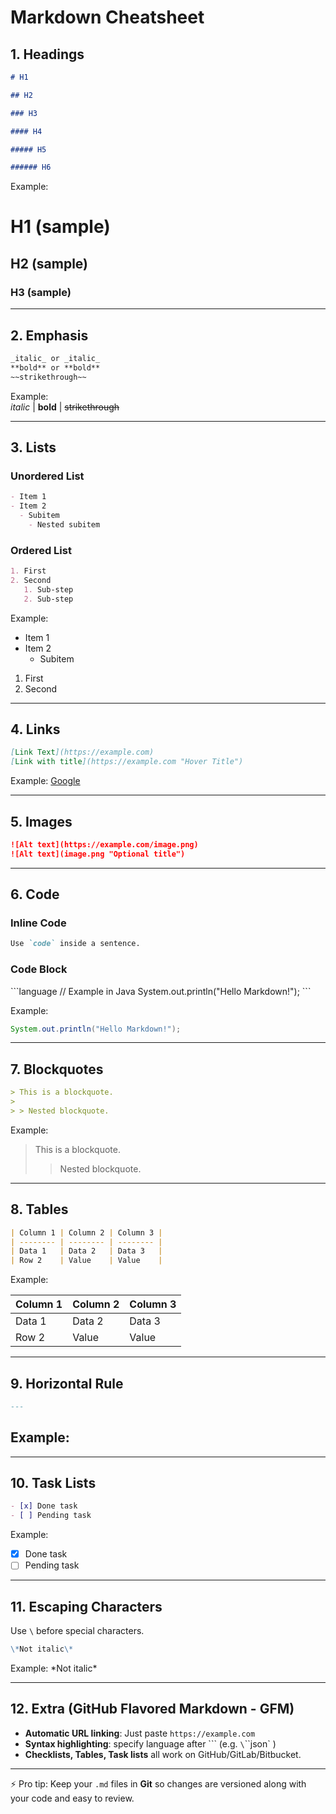# Markdown Cheatsheet

## 1. Headings

```markdown
# H1

## H2

### H3

#### H4

##### H5

###### H6
```

Example:

# H1 (sample)

## H2 (sample)

### H3 (sample)

---

## 2. Emphasis

```markdown
_italic_ or _italic_
**bold** or **bold**
~~strikethrough~~
```

Example:  
_italic_ | **bold** | ~~strikethrough~~

---

## 3. Lists

### Unordered List

```markdown
- Item 1
- Item 2
  - Subitem
    - Nested subitem
```

### Ordered List

```markdown
1. First
2. Second
   1. Sub-step
   2. Sub-step
```

Example:

- Item 1
- Item 2
  - Subitem

1. First
2. Second

---

## 4. Links

```markdown
[Link Text](https://example.com)
[Link with title](https://example.com "Hover Title")
```

Example: [Google](https://google.com)

---

## 5. Images

```markdown
![Alt text](https://example.com/image.png)
![Alt text](image.png "Optional title")
```

---

## 6. Code

### Inline Code

```markdown
Use `code` inside a sentence.
```

### Code Block

\`\`\`language
// Example in Java
System.out.println("Hello Markdown!");
\`\`\`

Example:

```java
System.out.println("Hello Markdown!");
```

---

## 7. Blockquotes

```markdown
> This is a blockquote.
>
> > Nested blockquote.
```

Example:

> This is a blockquote.
>
> > Nested blockquote.

---

## 8. Tables

```markdown
| Column 1 | Column 2 | Column 3 |
| -------- | -------- | -------- |
| Data 1   | Data 2   | Data 3   |
| Row 2    | Value    | Value    |
```

Example:

| Column 1 | Column 2 | Column 3 |
| -------- | -------- | -------- |
| Data 1   | Data 2   | Data 3   |
| Row 2    | Value    | Value    |

---

## 9. Horizontal Rule

```markdown
---
```

## Example:

---

## 10. Task Lists

```markdown
- [x] Done task
- [ ] Pending task
```

Example:

- [x] Done task
- [ ] Pending task

---

## 11. Escaping Characters

Use `\` before special characters.

```markdown
\*Not italic\*
```

Example: \*Not italic\*

---

## 12. Extra (GitHub Flavored Markdown - GFM)

- **Automatic URL linking**: Just paste `https://example.com`
- **Syntax highlighting**: specify language after \`\`\` (e.g. `\`\`\`json` )
- **Checklists, Tables, Task lists** all work on GitHub/GitLab/Bitbucket.

---

⚡ Pro tip: Keep your `.md` files in **Git** so changes are versioned along with your code and easy to review.
